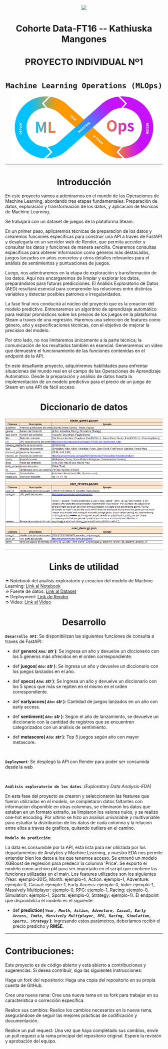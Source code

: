 <p align="center"><img src="images/henry_logo.png"></p>

# <h1 align=center> Cohorte Data-FT16 -- Kathiuska Mangones </h1>

# <h1 align=center> **PROYECTO INDIVIDUAL Nº1** </h1>

# <h1 align=center>**`Machine Learning Operations (MLOps)`**</h1>

<p align="center">
<img src="src\machine.png"  height=200>
</p>
<hr>

# <h1 align=center> **Introducción** </h1>

En este proyecto vamos a adentrarnos en el mundo de las Operaciones de Machine Learning, abordando tres etapas fundamentales: Preparación de datos, exploración y transformación de los datos, y aplicación de técnicas de Machine Learning.

Se trabajará con un dataset de juegos de la plataforma Steam.

En un primer paso, aplicaremos técnicas de preparacion de los datos y crearemos funciones especificas para construir una API a traves de FastAPI y desplegarla en un servidor web de Render, que permita acceder y consultar los datos y funciones de manera sencilla. Crearemos consultas específicas para obtener información como géneros más destacados, juegos lanzados en años concretos y otros detalles relevantes para el análisis de sentimientos y puntuaciones de juegos.

Luego, nos adentraremos en la etapa de exploración y transformación de los datos. Aquí nos encargaremos de limpiar y explorar los datos, preparándolos para futuras predicciones. El Análisis Exploratorio de Datos (AED) resultará esencial para comprender las relaciones entre distintas variables y detectar posibles patrones e irregularidades.

La fase final nos conducirá al núcleo del proyecto que es la creacion del modelo predictivo. Entrenaremos un algoritmo de aprendizaje automático para realizar pronósticos sobre los precios de los juegos en la plataforma Steam a traves de una regresión. Haremos una seleccion de features como género, año y especificaciones técnicas, con el objetivo de mejorar la precision del modelo.

Por otro lado, no nos limitaremos únicamente a la parte técnica; la comunicación de los resultados también es esencial. Generaremos un video que demuestre el funcionamiento de las funciones contenidas en el endpoint de la API.

En este desafiante proyecto, adquiriremos habilidades para enfrentar situaciones del mundo real en el campo de las Operaciones de Aprendizaje Automático. Desde la preparación y análisis de datos hasta la implementación de un modelo predictivo para el precio de un juego de Steam en una API de fácil acceso.

# <h1 align=center> **Diccionario de datos** </h1>

<p align="center">
<img src="src\diccionario.png"  height=400>
</p>
<hr>

# <h1 align=center> **Links de utilidad** </h1>

➮ Notebook del analisis exploratorio y creacion del modelo de Machine Learning: [Link al Notebook](https://github.com/MatiTejerina/MLOps-PI/blob/master/EDA%20%2B%20ML.ipynb)<br>
➮ Fuente de datos: [Link al Dataset](https://github.com/MatiTejerina/MLOps-PI/blob/master/steam_games.json) <br>
➮ Deployment: [Link de Render](https://mlops-steam.onrender.com/docs/) <br>
➮ Video: [Link al Video]() <br>

# <h1 align=center> **Desarrollo** </h1>

**`Desarrollo API`**: Se disponibilizan las siguientes funciones de consulta a traves de FastAPI:

+ def **genero( *`Año`: str* )**:
    Se ingresa un año y devuelve un diccionario con los 5 géneros más ofrecidos en el orden correspondiente.

+ def **juegos( *`Año`: str* )**:
    Se ingresa un año y devuelve un diccionario con los juegos lanzados en el año.

+ def **specs( *`Año`: str* )**:
    Se ingresa un año y devuelve un diccionario con los 5 specs que más se repiten en el mismo en el orden correspondiente. 

+ def **earlyacces( *`Año`: str* )**:
    Cantidad de juegos lanzados en un año con early access.

+ def **sentiment( *`Año`: str* )**:
    Según el año de lanzamiento, se devuelve un diccionario con la cantidad de registros que se encuentren categorizados con un análisis de sentimiento. 

+ def **metascore( *`Año`: str* )**:
    Top 5 juegos según año con mayor metascore.


<br/>


**`Deployment`**: Se desplegó la API con Render para poder ser consumida desde la web

<br/>

**`Análisis exploratorio de los datos`**: _(Exploratory Data Analysis-EDA)_

En esta fase del proyecto se crearon y seleccionaron las features que fueron utilizadas en el modelo, se completaron datos faltantes con informacion disponible en otras columnas, se eliminaron los datos que estaban en un formato extraño, se limpiaron los valores nulos, y se realizo one-hot encoding. Por ultimo se hizo un analisis univariable y multivariable para estudiar la distribucion de los datos de cada columna y la relacion entre ellos a traves de graficos, quitando outliers en el camino.

**`Modelo de predicción`**: 

La data es consumible por la API, está lista para ser utilizada por los departamentos de Analytics y Machine Learning, y nuestro EDA nos permite entender bien los datos a los que tenemos acceso. Se entrenó un modelo XGBoost de regresión para predecir la columna 'Price'. Se exportó el modelo como archivo pkl para ser importado en el script que contiene las funciones utilizadas en el main. Los features utilizados son los siguientes (Year: ejemplo-2015, Month: ejemplo-4, Action: ejemplo-1, Adventure: ejemplo-0, Casual: ejemplo-1, Early Access: ejemplo-0, Indie: ejemplo-1, Massively Multiplayer: ejemplo-0, RPG: ejemplo-1, Racing: ejemplo-0, Simulation: ejemplo-1, Sports: ejemplo-0, Strategy: ejemplo-1). El endpoint que disponibiliza el modelo es el siguiente:

+ def **prediction( *`Year, Month, Action, Adventure, Casual, Early Access, Indie, Massively Multiplayer, RPG, Racing, Simulation, Sports, Strategy`* )**:
    Ingresando estos parámetros, deberíamos recibir el precio predicho y **RMSE**.

_________________________________________________________________________________________________________________

<h1>Contribuciones:</h1>

Este proyecto es de código abierto y está abierto a contribuciones y sugerencias. Si desea contribuir, siga las siguientes instrucciones:

Haga un fork del repositorio: Haga una copia del repositorio en su propia cuenta de GitHub.

Cree una nueva rama: Cree una nueva rama en su fork para trabajar en su característica o corrección específica.

Realice sus cambios: Realice los cambios necesarios en la nueva rama, asegurándose de seguir las mejores prácticas de codificación y documentación.

Realice un pull request: Una vez que haya completado sus cambios, envíe un pull request a la rama principal del repositorio original. Espere la revisión y aprobación del equipo.